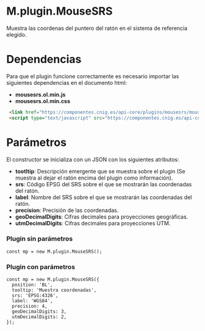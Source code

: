 # M.plugin.MouseSRS

Muestra las coordenas del puntero del ratón en el sistema de referencia elegido.

# Dependencias

Para que el plugin funcione correctamente es necesario importar las siguientes dependencias en el documento html:

- **mousesrs.ol.min.js**
- **mousesrs.ol.min.css**


```html
 <link href="https://componentes.cnig.es/api-core/plugins/mousesrs/mousesrs.ol.min.css" rel="stylesheet" />
 <script type="text/javascript" src="https://componentes.cnig.es/api-core/plugins/mousesrs/mousesrs.ol.min.js"></script>
```


# Parámetros

El constructor se inicializa con un JSON con los siguientes atributos:

- **tootltip**: Descripción emergente que se muestra sobre el plugin (Se muestra al dejar el ratón encima del plugin como información).
- **srs**: Código EPSG del SRS sobre el que se mostrarán las coordenadas del ratón.
- **label**: Nombre del SRS sobre el que se mostrarán las coordenadas del ratón.
- **precision**: Precisión de las coordenadas.
- **geoDecimalDigits**: Cifras decimales para proyecciones geográficas.
- **utmDecimalDigits**: Cifras decimales para proyecciones UTM.

### Plugin sin parámetros

```
const mp = new M.plugin.MouseSRS();
```
### Plugin con parámetros

```
const mp = new M.plugin.MouseSRS({
  position: 'BL',
  tooltip: 'Muestra coordenadas',
  srs: 'EPSG:4326',
  label: 'WGS84',
  precision: 4,
  geoDecimalDigits: 3,
  utmDecimalDigits: 2,
});
```

